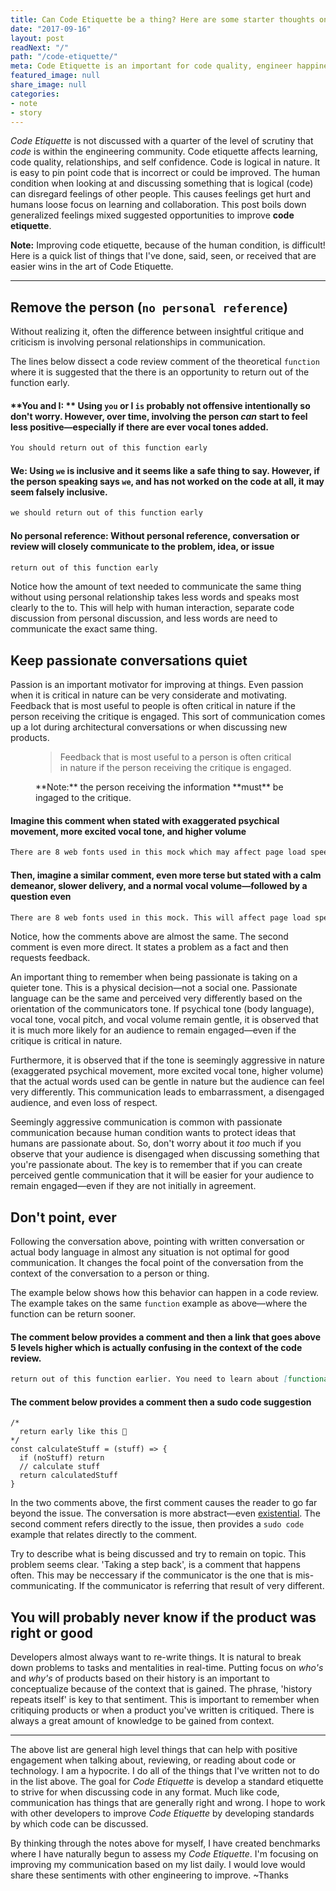 ```yaml
---
title: Can Code Etiquette be a thing? Here are some starter thoughts on it.
date: "2017-09-16"
layout: post
readNext: "/"
path: "/code-etiquette/"
meta: Code Etiquette is an important for code quality, engineer happiness, and engineer growth—but is never talked about?
featured_image: null
share_image: null
categories:
- note
- story
---
```


_Code Etiquette_ is not discussed with a quarter of the level of scrutiny that _code_ is within the engineering community. Code etiquette affects learning, code quality, relationships, and self confidence. Code is logical in nature. It is easy to pin point code that is incorrect or could be improved. The human condition when looking at and discussing something that is logical (code) can disregard feelings of other people. This causes feelings get hurt and humans loose focus on learning and collaboration. This post boils down generalized feelings mixed suggested opportunities to improve **code etiquette**.

**Note:** Improving code etiquette, because of the human condition, is difficult! Here is a quick list of things that I've done, said, seen, or received that are easier wins in the art of Code Etiquette.

---

## Remove the person (`no personal reference`)

Without realizing it, often the difference between insightful critique and criticism is involving personal relationships in communication.

The lines below dissect a code review comment of the theoretical `function` where it is suggested that the there is an opportunity to return out of the function early.

#### **You and I: ** Using `you` or I `is` probably not offensive intentionally so don't worry. However, over time, involving the person _can_ start to feel less positive—especially if there are ever vocal tones added.

```md
You should return out of this function early
```

#### **We:** Using `we` is inclusive and it seems like a safe thing to say. However, if the person speaking says `we`, and has not worked on the code at all, it may seem falsely inclusive. 

```md
we should return out of this function early
```

#### **No personal reference:** Without personal reference, conversation or review will closely communicate to the problem, idea, or issue

```md
return out of this function early
```


Notice how the amount of text needed to communicate the same thing without using personal relationship takes less words and speaks most clearly to the to. This will help with human interaction, separate code discussion from personal discussion, and less words are need to communicate the exact same thing.

## Keep passionate conversations quiet

Passion is an important motivator for improving at things. Even passion when it is critical in nature can be very considerate and motivating. Feedback that is most useful to people is often critical in nature if the person receiving the critique is engaged. This sort of communication comes up a lot during architectural conversations or when discussing new products.

<figure>
<blockquote>Feedback that is most useful to a person is often critical in nature if the person receiving the critique is engaged.</blockquote>
<figcaption>**Note:** the person receiving the information **must** be ingaged to the critique.</figcaption>
</figure>

#### Imagine this comment when stated with exaggerated psychical movement, more excited vocal tone, and higher volume

```md
There are 8 web fonts used in this mock which may affect page load speed or even certain tracking metrics that could be caused by new race conditions!
```

#### Then, imagine a similar comment, even more terse but stated with a calm demeanor, slower delivery, and a normal vocal volume—followed by a question even

```md
There are 8 web fonts used in this mock. This will affect page load speed and possible tracking metrics because of potential race conditions! How can this be improved?
```

Notice, how the comments above are almost the same. The second comment is even more direct. It states a problem as a fact and then requests feedback. 

An important thing to remember when being passionate is taking on a quieter tone. This is a physical decision—not a social one. Passionate language can be the same and perceived very differently based on the orientation of the communicators tone. If psychical tone (body language), vocal tone, vocal pitch, and vocal volume remain gentle, it is observed that it is much more likely for an audience to remain engaged—even if the critique is critical in nature. 

Furthermore, it is observed that if the tone is seemingly aggressive in nature (exaggerated psychical movement, more excited vocal tone, higher volume) that the actual words used can be gentle in nature but the audience can feel very differently. This communication leads to embarrassment, a disengaged audience, and even loss of respect.

Seemingly aggressive communication is common with passionate communication because human condition wants to protect ideas that humans are passionate about. So, don't worry about it _too_ much if you observe that your audience is disengaged when discussing something that you're passionate about. The key is to remember that if you can create perceived gentle communication that it will be easier for your audience to remain engaged—even if they are not initially in agreement.

## Don't point, ever

Following the conversation above, pointing with written conversation or actual body language in almost any situation is not optimal for good communication. It changes the focal point of the conversation from the context of the conversation to a person or thing.

The example below shows how this behavior can happen in a code review. The example takes on the same `function` example as above—where the function can be return sooner.

#### The comment below provides a comment and then a link that goes above 5 levels higher which is actually confusing in the context of the code review.

```md
return out of this function earlier. You need to learn about [functional programming](http://www.cs.utah.edu/~germain/PPS/Topics/functions.html)
```

#### The comment below provides a comment then a sudo code suggestion

```javascipt
/* 
  return early like this 🏁
*/
const calculateStuff = (stuff) => {
  if (noStuff) return
  // calculate stuff
  return calculatedStuff
}
```

In the two comments above, the first comment causes the reader to go far beyond the issue. The conversation is more abstract—even [existential](https://www.merriam-webster.com/dictionary/existential). The second comment refers directly to the issue, then provides a `sudo code` example that relates directly to the comment.

Try to describe what is being discussed and try to remain on topic. This problem seems clear. 'Taking a step back', is a comment that happens often. This may be neccessary if the communicator is the one that is mis-communicating. If the communicator is referring that result of very different.

## You will probably never know if the product was right or good

Developers almost always want to re-write things. It is natural to break down problems to tasks and mentalities in real-time. Putting focus on _who's_ and _why's_ of products based on their history is an important to conceptualize because of the context that is gained. The phrase, 'history repeats itself' is key to that sentiment. This is important to remember when critiquing products or when a product you've written is critiqued. There is always a great amount of knowledge to be gained from context. 

---

The above list are general high level things that can help with positive engagement when talking about, reviewing, or reading about code or technology. I am a hypocrite. I do all of the things that I've written not to do in the list above. The goal for _Code Etiquette_ is develop a standard etiquette to strive for when discussing code in any format. Much like code, communication has things that are generally right and wrong. I hope to work with other developers to improve _Code Etiquette_ by developing standards by which code can be discussed. 

By thinking through the notes above for myself, I have created benchmarks where I have naturally begun to assess my _Code Etiquette_. I'm focusing on improving my communication based on my list daily. I would love would share these sentiments with other engineering to improve. ~Thanks
